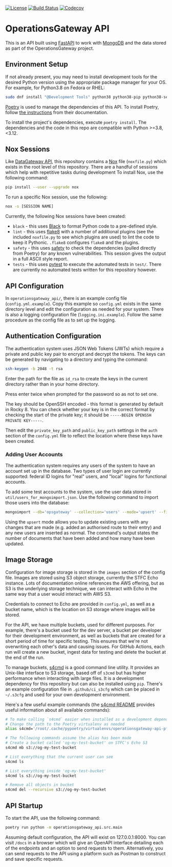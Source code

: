 [![License](https://img.shields.io/badge/License-Apache_2.0-blue.svg)](https://opensource.org/licenses/Apache-2.0)
[![Build Status](https://github.com/ral-facilities/operationsgateway-api/workflows/CI/badge.svg?branch=main)](https://github.com/ral-facilities/operationsgateway-api/actions?query=workflow%3A%22CI%22)
[![Codecov](https://codecov.io/gh/ral-facilities/operationsgateway-api/branch/main/graph/badge.svg)](https://codecov.io/gh/ral-facilities/operationsgateway-api)


# OperationsGateway API
This is an API built using [FastAPI](https://fastapi.tiangolo.com/) to work with [MongoDB](https://www.mongodb.com/) and the data stored as part of the OperationsGateway project.


## Environment Setup
If not already present, you may need to install development tools for the desired Python version using the appropriate package manager for your OS. For example, for Python3.8 on Fedora or RHEL:
```bash
sudo dnf install "@Development Tools" python38 python38-pip python38-setuptools python38-devel openldap-devel git
```

[Poetry](https://python-poetry.org/) is used to manage the dependencies of this API. To install Poetry, follow [the instructions](https://python-poetry.org/docs/master/#installing-with-the-official-installer) from their documentation.

To install the project's dependencies, execute `poetry install`. The dependencies and the code in this repo are compatible with Python >=3.8, <3.12.

## Nox Sessions
Like [DataGateway API](https://github.com/ral-facilities/datagateway-api), this repository contains a [Nox](https://nox.thea.codes) file (`noxfile.py`) which exists in the root level of this repository. There are a handful of sessions which help with repetitive tasks during development To install Nox, use the following command:

```bash
pip install --user --upgrade nox
```

To run a specific Nox session, use the following:

```bash
nox -s [SESSION NAME]
```

Currently, the following Nox sessions have been created:
- `black` - this uses [Black](https://black.readthedocs.io/en/stable/) to format Python code to a pre-defined style.
- `lint` - this uses [flake8](https://flake8.pycqa.org/en/latest/) with a number of additional plugins (see the included `noxfile.py` to see which plugins are used) to lint the code to keep it Pythonic. `.flake8` configures `flake8` and the plugins.
- `safety` - this uses [safety](https://github.com/pyupio/safety) to check the dependencies (pulled directly from Poetry) for any known vulnerabilities. This session gives the output in a full ASCII style report.
- `tests` - this uses [pytest](https://docs.pytest.org/en/stable/) to execute the automated tests in `test/`. There are currently no automated tests written for this repository however.

## API Configuration
In `operationsgateway_api/`, there is an example config file (`config.yml.example`). Copy this example so `config.yml` exists in the same directory level and edit the configuration as needed for your system. There is also a logging configuration file (`logging.ini.example`). Follow the same procedure as the config file as to set up the logging.

## Authentication Configuration

The authentication system uses JSON Web Tokens (JWTs) which require a private and public key pair to encrypt and decrypt the tokens. The keys can be generated by navigating to a directory and typing the command:

```bash
ssh-keygen -b 2048 -t rsa
```

Enter the path for the file as `id_rsa` to create the keys in the current directory rather than in your home directory.

Press enter twice when prompted for the password so as not to set one.

The key should be OpenSSH encoded - this format is generated by default in Rocky 8. You can check whether your key is in the correct format by checking the start of the private key; it should be `-----BEGIN OPENSSH PRIVATE KEY-----`.

Then edit the ```private_key_path``` and ```public_key_path``` settings in the ```auth``` section of the ```config.yml``` file to reflect the location where these keys have been created.

### Adding User Accounts

The authentication system requires any users of the system to have an account set up in the database. Two types of user login are currently supported: federal ID logins for "real" users, and "local" logins for functional accounts.

To add some test accounts to the system, use the user data stored in `util/users_for_mongoimport.json`. Use the following command to import those users into the database:

```bash
mongoimport --db='opsgateway' --collection='users' --mode='upsert' --file='util/users_for_mongoimport.json'
```

Using the `upsert` mode allows you to update existing users with any changes that are made (e.g. added an authorised route to their entry) and any new users are inserted as normal. The command's output states the number of documents that have been added and how many have been updated.

## Image Storage
Configuration for image storage is stored in the `images` section of the config file. Images are stored using S3 object storage, currently the STFC Echo instance. Lots of documentation online references the AWS offering, but as S3 is the underlying storage technique, we can interact with Echo in the same way that a user would interact with AWS S3.

Credentials to connect to Echo are provided in `config.yml`, as well as a bucket name, which is the location on S3 storage where images will be stored.

For the API, we have multiple buckets, used for different purposes. For example, there's a bucket used for the dev server, a bucket per developer for their development environment, as well as buckets that are created for a short period of time for specific testing. This ensures that we're not overwriting each other's data and causing issues. For GitHub Actions, each run will create a new bucket, ingest data for testing and delete the bucket at the end of the run.

To manage buckets, [s4cmd](https://github.com/bloomreach/s4cmd) is a good command line utility. It provides an Unix-like interface to S3 storage, based off of `s3cmd` but has higher performance when interacting with large files. It is a development dependency for this repository but can also be installed using `pip`. There's an example configuration file in `.github/ci_s3cfg` which can be placed in `~/.s3cfg` and used for your own development environment.

Here's a few useful example commands (the [s4cmd README](https://github.com/bloomreach/s4cmd/blob/master/README.md) provides useful information about all available commands):
```bash
# To make calling `s4cmd` easier when installed as a development dependency, I've added the following alias to `~/.bashrc`
# Change the path to the Poetry virtualenv as needed
alias s4cmd='/root/.cache/pypoetry/virtualenvs/operationsgateway-api-pfN98gKB-py3.8/bin/s4cmd --endpoint-url https://s3.echo.stfc.ac.uk'

# The following commands assume the alias has been made
# Create a bucket called 'og-my-test-bucket' on STFC's Echo S3
s4cmd mb s3://og-my-test-bucket

# List everything that the current user can see
s4cmd ls

# List everything inside 'og-my-test-bucket'
s4cmd ls s3://og-my-test-bucket

# Remove all objects in bucket
s4cmd del --recursive s3://og-my-test-bucket
```

## API Startup
To start the API, use the following command:

```bash
poetry run python -m operationsgateway_api.src.main
```

Assuming default configuration, the API will exist on 127.0.0.1:8000. You can visit `/docs` in a browser which will give an OpenAPI interface detailing each of the endpoints and an option to send requests to them. Alternatively, you can send requests to the API using a platform such as Postman to construct and save specific requests.
